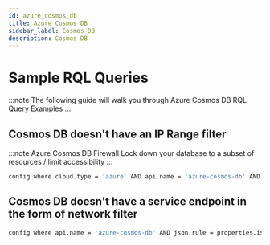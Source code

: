 ```yaml
---
id: azure_cosmos_db
title: Azure Cosmos DB
sidebar_label: Cosmos DB
description: Cosmos DB
---
```


# Sample RQL Queries

:::note
The following guide will walk you through Azure Cosmos DB RQL Query Examples
:::

## Cosmos DB doesn't have an IP Range filter
:::note
Azure Cosmos DB Firewall Lock down your database to a subset of resources / limit accessibility
:::
```bash
config where cloud.type = 'azure' AND api.name = 'azure-cosmos-db' AND json.rule = properties.ipRangeFilter is empty
```

## Cosmos DB doesn't have a service endpoint in the form of network filter

```bash
config where api.name = 'azure-cosmos-db' AND json.rule = properties.isVirtualNetworkFilterEnabled is false
```